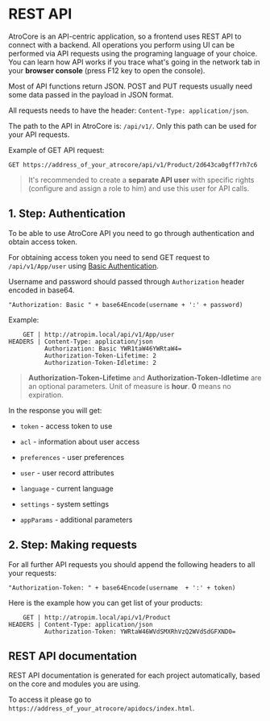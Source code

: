 # REST API

AtroCore is an API-centric application, so a frontend uses REST API to connect with a backend. 
All operations you perform using UI can be performed via API requests using the programing language of your choice. 
You can learn how API works if you trace what's going in the network tab in your **browser console** (press F12 key to open the console).

Most of API functions return JSON. POST and PUT requests usually need some data passed in the payload in JSON format.

All requests needs to have the header: `Content-Type: application/json`. 

The path to the API in AtroCore is: `/api/v1/`. Only this path can be used for your API requests.

Example of GET API request: 

```
GET https://address_of_your_atrocore/api/v1/Product/2d643ca0gff7rh7c6
```

> It's recommended to create a **separate API user** with specific rights (configure and assign a role to him) and use this user for API calls.

## 1. Step: Authentication

To be able to use AtroCore API you need to go through authentication and obtain access token. 

For obtaining access token you need to send GET request to `/api/v1/App/user` using [Basic Authentication](http://en.wikipedia.org/wiki/Basic_access_authentication). 

Username and password should passed through `Authorization` header encoded in base64.
```
"Authorization: Basic " + base64Encode(username + ':' + password)
```

Example:
```
    GET | http://atropim.local/api/v1/App/user
HEADERS | Content-Type: application/json
          Authorization: Basic YWR1taW46YWRtaW4=
          Authorization-Token-Lifetime: 2
          Authorization-Token-Idletime: 2
```
> **Authorization-Token-Lifetime** and **Authorization-Token-Idletime** are an optional parameters. Unit of measure is **hour**. **0** means no expiration.

In the response you will get:

* `token` - access token to use

* `acl` - information about user access

* `preferences` - user preferences

* `user` - user record attributes

* `language` - current language

* `settings` - system settings

* `appParams` - additional parameters

## 2. Step: Making requests

For all further API requests you should append the following headers to all your requests:

```
"Authorization-Token: " + base64Encode(username  + ':' + token)
```

Here is the example how you can get list of your products:

```
    GET | http://atropim.local/api/v1/Product
HEADERS | Content-Type: application/json
          Authorization-Token: YWRtaW46WVdSMXRhVzQ2WVdSdGFXND0=
```

## REST API documentation
REST API documentation is generated for each project automatically, based on the core and modules you are using. 

To access it please go to `https://address_of_your_atrocore/apidocs/index.html`.
